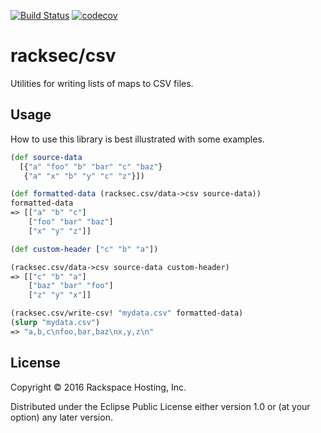 [![Build Status](https://travis-ci.org/RackSec/csv.svg?branch=master)](https://travis-ci.org/RackSec/csv)
[![codecov](https://codecov.io/gh/RackSec/csv/branch/master/graph/badge.svg)](https://codecov.io/gh/RackSec/csv)

# racksec/csv

Utilities for writing lists of maps to CSV files.

## Usage

How to use this library is best illustrated with some examples.

```clojure
(def source-data
  [{"a" "foo" "b" "bar" "c" "baz"}
   {"a" "x" "b" "y" "c" "z"}])

(def formatted-data (racksec.csv/data->csv source-data))
formatted-data
=> [["a" "b" "c"]
    ["foo" "bar" "baz"]
    ["x" "y" "z"]]

(def custom-header ["c" "b" "a"])

(racksec.csv/data->csv source-data custom-header)
=> [["c" "b" "a"]
    ["baz" "bar" "foo"]
    ["z" "y" "x"]]

(racksec.csv/write-csv! "mydata.csv" formatted-data)
(slurp "mydata.csv")
=> "a,b,c\nfoo,bar,baz\nx,y,z\n"
```

## License

Copyright © 2016 Rackspace Hosting, Inc.

Distributed under the Eclipse Public License either version 1.0 or (at
your option) any later version.

